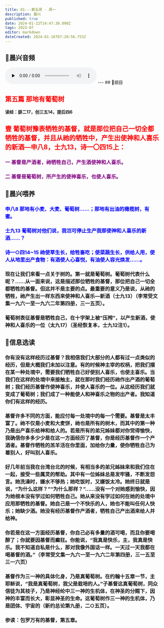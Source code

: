 ```yaml
---
title: 01---第五周 · 周一
description: 晨兴
published: true
date: 2024-01-22T14:47:30.090Z
tags: 2023-07
editor: markdown
dateCreated: 2024-01-16T07:20:56.753Z
---
```


## 🎵晨兴音频
<audio id="audio" controls="" preload="none">
      <source id="mp3" src="/2023-07/week5/week5day1.mp3">
</audio>
---
## 📖纲目

## <font color=red>第五篇   那地有葡萄树</font>

**读经：腓二17，创三五14，提后四6**

## **<font color=red>壹 葡萄树豫表牺牲的基督，就是那位把自己一切全都牺牲的基督，并且从祂的牺牲中，产生出使神和人喜乐的新酒—申八8，士九13，诗一〇四15上：**</font>

### **<font color=purple> 一 基督是产酒者，祂牺牲自己，产生酒使神和人喜乐。**</font>

### **<font color=purple> 二 基督是葡萄树，所产生的使神喜乐，也使人喜乐。**</font>

## 📖晨兴喂养

### <font color=blue> 申八8    那地有小麦、大麦、葡萄树……；那地有出油的橄榄树，有蜜。</font>

### <font color=blue> 士九13    葡萄树对他们说，我岂可停止生产我那使神和人喜乐的新酒……？</font>

### <font color=blue> 诗一○四14~15    祂使草生长，给牲畜吃；使菜蔬生长，供给人用，使人从地里出产食物：有酒使人心喜悦，有油使人容光焕发……。</font>

### 现在让我们来看一点关于树的。第一就是葡萄树。葡萄树代表什么呢？……从一面来说，这是描述那位牺牲的基督，那位把自己一切全都牺牲的基督。但这并不是主要的点。最重要的意义乃是说，从祂的牺牲，祂产生出一样东西来使神和人喜乐—新酒（士九13）（李常受文集一九六一至一九六二年第四册，三一五页）。

### 葡萄树表征基督是牺牲自己，在十字架上被“压榨”，以产生新酒，使神和人喜乐的一位（太九17）（圣经恢复本，士九12注1）。

## 📖信息选读

### 你有没有这样经历过基督？我相信我们大部分的人都有过一点类似的经历，但是大概我们未加以注意。有的时候神主宰的权柄，把我们摆在某一种处境中，需要我们牺牲自己好使别人喜乐，也使主喜乐。当我们在这样的处境中来接触主，就在那时我们经历祂作出产酒的葡萄树；我们经历基督作使神喜乐，并使人喜乐的一位。从这经历我们就变成了葡萄树；我们成了一种能使人和神喜乐之物的出产者。我知道你们有这样的经历。

### 基督许多不同的方面，能应付每一处境中的每一个需要。基督是太丰富了。祂不仅是小麦和大麦饼，祂也是所有的树木，而其中的第一种乃是出产喜乐给神和给人的。若是所有的弟兄姊妹都对你觉得愉快，我确信你多多少少是在这一方面经历了基督，你是经历基督作一个产酒者。基督作牺牲的羔羊活在你里面，加给你力量，使你牺牲自己为着别人，好叫别人喜乐。

### 好几年前当我在台湾台北的时候，有相当多的弟兄姊妹来和我们住在一起，接受一些属灵的帮助。其中有一位姊妹总是发牢骚，不断发怨言。她洗澡时，嫌水不够热；她吃饭时，又嫌饭太冷。她终日就是说，“为什么这样？”“为什么那样？”……没有一个对她感到愉快，因为她根本没有学过如何牺牲自己。她从来没有学过如何在她的处境中应用那牺牲的基督。她自己是一个不快乐的人，她也不能叫任何人快乐；她缺少酒。她没有经历基督作产酒者，牺牲自己产出酒来给人并给神。

### 你若是在这一方面经历基督，你自己必有多量的酒可喝，而且你要喝醉了；你就要因基督而癫狂。你能说，“我真是快乐，主，我真是快乐。我不知道自私是什么，那对我像外国话一样。一天过一天我都在喝基督的酒。”（李常受文集一九六一至一九六二年第四册，三一五至三一六页）

### 基督作为三一神的具体化身，乃是真葡萄树。在约翰十五章一节，主耶稣说，“我是真葡萄树，我父是栽培的人。”子基督这真葡萄树，同众信徒为其枝子，乃是神经纶中三一神的生机体，在神圣的分赐下，因神的丰富而长大，彰显神圣的生命。这葡萄树作三一神的生机体，乃是团体、宇宙的（新约总论第九册，二○五页）。

### 参读：包罗万有的基督，第五章。
<!-- Google tag (gtag.js) -->
<script async src="https://www.googletagmanager.com/gtag/js?id=G-1P8709Z16T"></script>
<script>
  window.dataLayer = window.dataLayer || [];
  function gtag(){dataLayer.push(arguments);}
  gtag('js', new Date());

  gtag('config', 'G-1P8709Z16T');
</script>